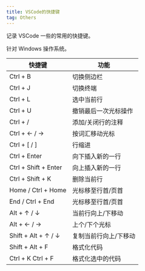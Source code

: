 ```yaml
---
title: VSCode的快捷键
tag: Others
---
```


记录 VSCode 一些的常用的快捷键。 

针对 Windows 操作系统。

| 快捷键 | 功能 |
| --- | --- |
| Ctrl + B | 切换侧边栏 |
| Ctrl + J | 切换终端 |
| Ctrl + L | 选中当前行 |
| Ctrl + U | 撤销最后一次光标操作 |
| Ctrl + / | 添加/关闭行的注释 |
| Ctrl + ← / → | 按词汇移动光标 |
| Ctrl + [ / ] | 行缩进 |
| Ctrl + Enter | 向下插入新的一行 |
| Ctrl + Shift + Enter | 向上插入新的一行 |
| Ctrl + Shift + K | 删除当前行 |
| Home / Ctrl + Home | 光标移至行首/页首 |
| End / Ctrl + End | 光标移至行首/页首 |
| Alt + ↑ / ↓ | 当前行向上/下移动 |
| Alt + ← / → | 上个/下个光标 |
| Shift + Alt + ↑ / ↓ | 复制当前行向上/下移动 |
| Shift + Alt + F | 格式化代码 |
| Ctrl + K Ctrl + F | 格式化选中的代码 |